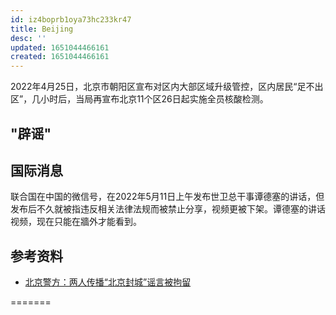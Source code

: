 ```yaml
---
id: iz4boprb1oya73hc233kr47
title: Beijing
desc: ''
updated: 1651044466161
created: 1651044466161
---
```


2022年4月25日，北京市朝阳区宣布对区内大部区域升级管控，区内居民“足不出区”，几小时后，当局再宣布北京11个区26日起实施全员核酸检测。

## "辟谣"



## 国际消息

联合国在中国的微信号，在2022年5月11日上午发布世卫总干事谭德塞的讲话，但发布后不久就被指违反相关法律法规而被禁止分享，视频更被下架。谭德塞的讲话视频，现在只能在牆外才能看到。




## 参考资料

- [北京警方：两人传播“北京封城”谣言被拘留](http://bj.people.com.cn/n2/2022/0427/c14540-35244641.html)

=======

